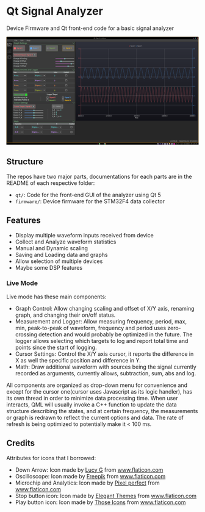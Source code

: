 # Qt Signal Analyzer

Device Firmware and Qt front-end code for a basic signal analyzer

![](image/2019-11-09-20-39-41.png)

## Structure

The repos have two major parts, documentations for each parts are in the README of each respective folder:

- ```qt/```: Code for the front-end GUI of the analyzer using Qt 5
- ```firmware/```: Device firmware for the STM32F4 data collector

## Features

- Display multiple waveform inputs received from device
- Collect and Analyze waveform statistics
- Manual and Dynamic scaling
- Saving and Loading data and graphs
- Allow selection of multiple devices
- Maybe some DSP features

### Live Mode

Live mode has these main components:

- Graph Control: Allow changing scaling and offset of X/Y axis, renaming graph, and changing their on/off status.
- Measurement and Logger: Allow measuring frequency, period, max, min, peak-to-peak of waveform, frequency and period uses zero-crossing detection and would probably be optimized in the future. The logger allows selecting which targets to log and report total time and points since the start of logging.
- Cursor Settings: Control the X/Y axis cursor, it reports the difference in X as well the specific position and difference in Y.
- Math: Draw additional waveform with sources being the signal currently recorded as arguments, currently allows, subtraction, sum, abs and log.

All components are organized as drop-down menu for convenience and except for the cursor one(cursor uses Javascript as its logic handler), has its own thread in order to minimize data processing time. When user interacts, QML will usually invoke a C++ function to update the data structure describing the states, and at certain frequency, the measurements or graph is redrawn to reflect the current options and data. The rate of refresh is being optimized to potentially make it < 100 ms.

## Credits

Attributes for icons that I borrowed:

- Down Arrow: Icon made by [Lucy G](https://www.flaticon.com/authors/lucy-g) from www.flaticon.com
- Oscilloscope: Icon made by [Freepik](https://www.flaticon.com/authors/freepik) from www.flaticon.com
- Microchip and Analytics: Icon made by [Pixel perfect](https://www.flaticon.com/authors/pixel-perfect) from www.flaticon.com
- Stop button icon: Icon made by [Elegant Themes](https://www.flaticon.com/authors/elegant-themes) from www.flaticon.com
- Play button icon: Icon made by [Those Icons](https://www.flaticon.com/authors/those-icons) from www.flaticon.com
